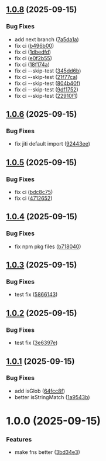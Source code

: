 ## [1.0.8](https://github.com/devp0nt/fs0/compare/v1.0.7...v1.0.8) (2025-09-15)


### Bug Fixes

* add next branch ([7a5da1a](https://github.com/devp0nt/fs0/commit/7a5da1acafe06d39b197575b5689b86f7f0fa48d))
* fix ci ([b496b00](https://github.com/devp0nt/fs0/commit/b496b0057291407c6584ec4f5a393ceed16dae16))
* fix ci ([1dbedfd](https://github.com/devp0nt/fs0/commit/1dbedfda6eb1fbfc868874d4ec00277b7595e416))
* fix ci ([e0f2b55](https://github.com/devp0nt/fs0/commit/e0f2b55c74a8d92b667ef0c242da67d58aafa843))
* fix ci ([18f174a](https://github.com/devp0nt/fs0/commit/18f174a3813ba912ffc2a85007cc4a3bb861c84d))
* fix ci --skip-test ([345dd6b](https://github.com/devp0nt/fs0/commit/345dd6bb6c246c13a38431b86b84b3364e9774eb))
* fix ci --skip-test ([21f77ca](https://github.com/devp0nt/fs0/commit/21f77cad628e94c8f7ecebed5efba05626064ce2))
* fix ci --skip-test ([804b40f](https://github.com/devp0nt/fs0/commit/804b40f72cc6ac9190723ac0cdd4eeba33ab0e0d))
* fix ci --skip-test ([9df1752](https://github.com/devp0nt/fs0/commit/9df17521cc9cdc220fe2dc495ce2793fe23d9d45))
* fix ci --skip-test ([22910f1](https://github.com/devp0nt/fs0/commit/22910f1fdad25b4277664dbb3f84172006523492))

## [1.0.6](https://github.com/devp0nt/fs0/compare/v1.0.5...v1.0.6) (2025-09-15)


### Bug Fixes

* fix jiti default import ([92443ee](https://github.com/devp0nt/fs0/commit/92443eefd96673b9022075804168f1a495782d38))

## [1.0.5](https://github.com/devp0nt/fs0/compare/v1.0.4...v1.0.5) (2025-09-15)


### Bug Fixes

* fix ci ([bdc8c75](https://github.com/devp0nt/fs0/commit/bdc8c75d8528448a99203c3a5f2312a3a1a41b3e))
* fix ci ([4712652](https://github.com/devp0nt/fs0/commit/47126522f77f19bbb5fe9227b277f4fafba357bc))

## [1.0.4](https://github.com/devp0nt/fs0/compare/v1.0.3...v1.0.4) (2025-09-15)


### Bug Fixes

* fix npm pkg files ([b718040](https://github.com/devp0nt/fs0/commit/b7180402ad9372eb348b5cb5707251a0b512be5c))

## [1.0.3](https://github.com/devp0nt/fs0/compare/v1.0.2...v1.0.3) (2025-09-15)


### Bug Fixes

* test fix ([5866143](https://github.com/devp0nt/fs0/commit/586614306c9ab4db814278b2563f365e0b71d395))

## [1.0.2](https://github.com/devp0nt/fs0/compare/v1.0.1...v1.0.2) (2025-09-15)


### Bug Fixes

* test fix ([3e6397e](https://github.com/devp0nt/fs0/commit/3e6397e6c3866e8b3f79a1a6fcc6766fe4e506d3))

## [1.0.1](https://github.com/devp0nt/fs0/compare/v1.0.0...v1.0.1) (2025-09-15)


### Bug Fixes

* add isGlob ([64fcc8f](https://github.com/devp0nt/fs0/commit/64fcc8fe7f7316f967fe0b8e853c50de08478bb2))
* better isStringMatch ([1a9543b](https://github.com/devp0nt/fs0/commit/1a9543bcae1f734abf10b55edb97aeaf22bbbe2a))

# 1.0.0 (2025-09-15)


### Features

* make fns better ([3bd34e3](https://github.com/devp0nt/fs0/commit/3bd34e3e709498fbf717ba24eb2bde2e4ca37010))
